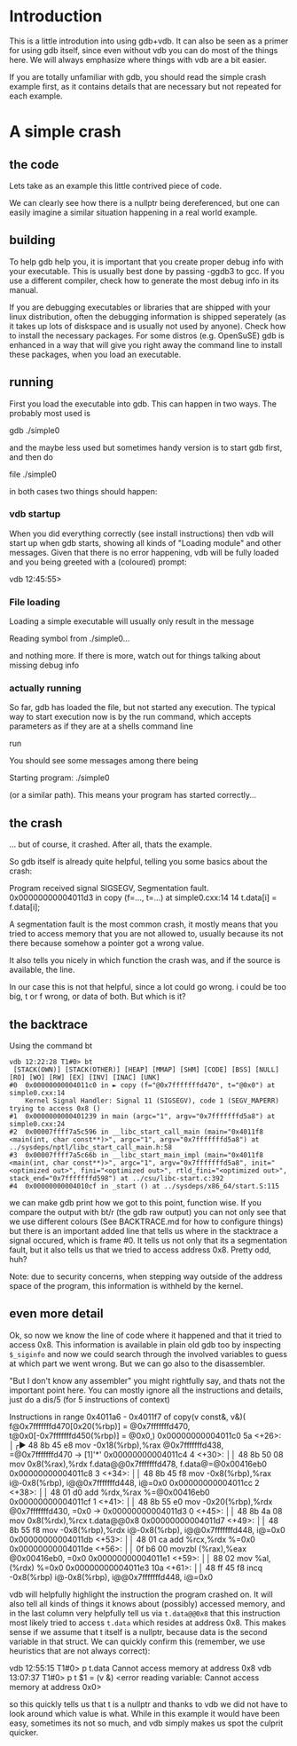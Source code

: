 # Introduction

This is a little introdution into using gdb+vdb. It can also be seen as a primer for using gdb itself, since even
without vdb you can do most of the things here. We will always emphasize where things with vdb are a bit easier.

If you are totally unfamiliar with gdb, you should read the simple crash example first, as it contains details that are
necessary but not repeated for each example.
# A simple crash

## the code

Lets take as an example this little contrived piece of code.

<insert code>

We can clearly see how there is a nullptr being dereferenced, but one can easily imagine a similar situation happening
in a real world example.

## building

To help gdb help you, it is important that you create proper debug info with your executable. This is usually best done
by passing -ggdb3 to gcc. If you use a different compiler, check how to generate the most debug info in its manual.

If you are debugging executables or libraries that are shipped with your linux distribution, often the debugging
information is shipped seperately (as it takes up lots of diskspace and is usually not used by anyone). Check how to
install the necessary packages. For some distros (e.g. OpenSuSE) gdb is enhanced in a way that will give you right away
the command line to install these packages, when you load an executable.

## running
First you load the executable into gdb. This can happen in two ways. The probably most used is

gdb ./simple0

and the maybe less used but sometimes handy version is to start gdb first, and then do

file ./simple0

in both cases two things should happen:

### vdb startup

When you did everything correctly (see install instructions) then vdb will start up when gdb starts, showing all kinds
of "Loading module" and other messages. Given that there is no error happening, vdb will be fully loaded and you being
greeted with a (coloured) prompt:

vdb 12:45:55>

### File loading
Loading a simple executable will usually only result in the message

Reading symbol from ./simple0...

and nothing more. If there is more, watch out for things talking about missing debug info

### actually running
So far, gdb has loaded the file, but not started any execution. The typical way to start execution now is by the run
command, which accepts parameters as if they are at a shells command line

run

You should see some messages among there being

Starting program: ./simple0

(or a similar path). This means your program has started correctly...


## the crash

... but of course, it crashed. After all, thats the example.

So gdb itself is already quite helpful, telling you some basics about the crash:

Program received signal SIGSEGV, Segmentation fault. 
0x00000000004011d3 in copy (f=..., t=...) at simple0.cxx:14 
14         t.data[i] = f.data[i]; 

A segmentation fault is the most common crash, it mostly means that you tried to access memory that you are not allowed
to, usually because its not there because somehow a pointer got a wrong value.

It also tells you nicely in which function the crash was, and if the source is available, the line.

In our case this is not that helpful, since a lot could go wrong. i could be too big, t or f wrong, or data of both. But
which is it?

## the backtrace

Using the command bt

```
vdb 12:22:28 T1#0> bt
 [STACK(OWN)] [STACK(OTHER)] [HEAP] [MMAP] [SHM] [CODE] [BSS] [NULL] [RO] [WO] [RW] [EX] [INV] [INAC] [UNK]
#0  0x00000000004011c0 in ► copy (f="@0x7fffffffd470", t="@0x0") at simple0.cxx:14
    Kernel Signal Handler: Signal 11 (SIGSEGV), code 1 (SEGV_MAPERR) trying to access 0x8 ()
#1  0x0000000000401239 in main (argc="1", argv="0x7fffffffd5a8") at simple0.cxx:24
#2  0x00007ffff7a5c596 in __libc_start_call_main (main="0x4011f8 <main(int, char const**)>", argc="1", argv="0x7fffffffd5a8") at ../sysdeps/nptl/libc_start_call_main.h:58
#3  0x00007ffff7a5c66b in __libc_start_main_impl (main="0x4011f8 <main(int, char const**)>", argc="1", argv="0x7fffffffd5a8", init="<optimized out>", fini="<optimized out>", rtld_fini="<optimized out>", stack_end="0x7fffffffd598") at ../csu/libc-start.c:392
#4  0x00000000004010cf in _start () at ../sysdeps/x86_64/start.S:115
```

we can make gdb print how we got to this point, function wise. If you compare the output with bt/r (the gdb raw output)
you can not only see that we use different colours (See BACKTRACE.md for how to configure things) but there is an
important added line that tells us where in the stacktrace a signal occured, which is frame #0. It tells us not only
that its a segmentation fault, but it also tells us that we tried to access address 0x8. Pretty odd, huh?

Note: due to security concerns, when stepping way outside of the address space of the program, this information is
withheld by the kernel.

## even more detail
Ok, so now we know the line of code where it happened and that it tried to access 0x8. This information is available in
plain old gdb too by inspecting `$_siginfo` and now we could search through the involved variables to guess at which
part we went wrong. But we can go also to the disassembler.

"But I don't know any assembler" you might rightfully say, and thats not the important point here. You can mostly ignore
all the instructions and details, just do a dis/5 (for 5 instructions of context)

Instructions in range 0x4011a6 - 0x4011f7 of copy(v const&, v&)( f@0x7fffffffd470[0x20(%rbp)] = @0x7fffffffd470, t@0x0[-0x7fffffffd450(%rbp)] = @0x0,)
     0x00000000004011c0 5a   <+26>: │╭► 48 8b 45 e8 mov    -0x18(%rbp),%rax @0x7fffffffd438, =@0x7fffffffd470 → [1]'*'
     0x00000000004011c4 4    <+30>: ││  48 8b 50 08 mov    0x8(%rax),%rdx   f.data@@0x7fffffffd478, f.data@=@0x00416eb0
     0x00000000004011c8 3    <+34>: ││  48 8b 45 f8 mov    -0x8(%rbp),%rax  i@-0x8(%rbp), i@@0x7fffffffd448, i@=0x0
     0x00000000004011cc 2    <+38>: ││  48 01 d0    add    %rdx,%rax        %=@0x00416eb0
     0x00000000004011cf 1    <+41>: ││  48 8b 55 e0 mov    -0x20(%rbp),%rdx @0x7fffffffd430, =0x0
  →  0x00000000004011d3 0    <+45>: ││  48 8b 4a 08 mov    0x8(%rdx),%rcx   t.data@@0x8
     0x00000000004011d7      <+49>: ││  48 8b 55 f8 mov    -0x8(%rbp),%rdx  i@-0x8(%rbp), i@@0x7fffffffd448, i@=0x0
     0x00000000004011db      <+53>: ││  48 01 ca    add    %rcx,%rdx        %=0x0
     0x00000000004011de      <+56>: ││  0f b6 00    movzbl (%rax),%eax      @0x00416eb0, =0x0
     0x00000000004011e1      <+59>: ││  88 02       mov    %al,(%rdx)       %=0x0
     0x00000000004011e3 10a  <+61>: ││  48 ff 45 f8 incq   -0x8(%rbp)       i@-0x8(%rbp), i@@0x7fffffffd448, i@=0x0

vdb will helpfully highlight the instruction the program crashed on. It will also tell all kinds of things it knows
about (possibly) accessed memory, and in the last column very helpfully tell us via `t.data@@0x8` that this instruction
most likely tried to access `t.data` which resides at address 0x8. This makes sense if we assume that t itself is a
nullptr, because data is the second variable in that struct. We can quickly confirm this (remember, we use heuristics
that are not always correct):

vdb 12:55:15 T1#0> p t.data
Cannot access memory at address 0x8
vdb 13:07:37 T1#0> p t
$1 = (v &) <error reading variable: Cannot access memory at address 0x0>

so this quickly tells us that t is a nullptr and thanks to vdb we did not have to look around which value is what. While
in this example it would have been easy, sometimes its not so much, and vdb simply makes us spot the culprit quicker.
